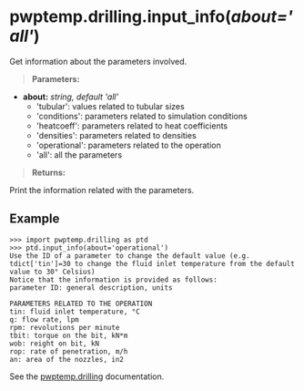 # pwptemp.drilling.input_info(*about='all'*) #

Get information about the parameters involved.

> **Parameters:**
*  **about:** *string, default 'all'*
    - 'tubular': values related to tubular sizes
    - 'conditions': parameters related to simulation conditions
    - 'heatcoeff': parameters related to heat coefficients
    - 'densities': parameters related to densities
    - 'operational': parameters related to the operation
    - 'all': all the parameters

> **Returns:**

Print the information related with the parameters.

## Example ##

```
>>> import pwptemp.drilling as ptd
>>> ptd.input_info(about='operational')
Use the ID of a parameter to change the default value (e.g. tdict['tin']=30 to change the fluid inlet temperature from the default value to 30° Celsius)
Notice that the information is provided as follows:
parameter ID: general description, units

PARAMETERS RELATED TO THE OPERATION
tin: fluid inlet temperature, °C
q: flow rate, lpm
rpm: revolutions per minute
tbit: torque on the bit, kN*m
wob: reight on bit, kN
rop: rate of penetration, m/h
an: area of the nozzles, in2
```

See the [pwptemp.drilling](https://github.com/pro-well-plan/pwptemp/blob/master/docs/pwptemp.drilling.md) documentation.
